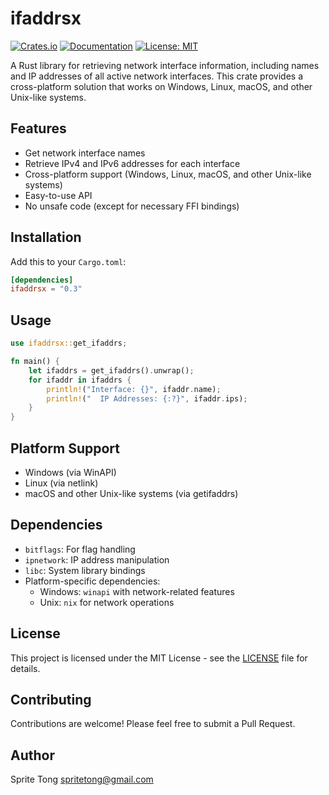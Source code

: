 # ifaddrsx

[![Crates.io](https://img.shields.io/crates/v/ifaddrsx.svg)](https://crates.io/crates/ifaddrsx)
[![Documentation](https://docs.rs/ifaddrsx/badge.svg)](https://docs.rs/ifaddrsx)
[![License: MIT](https://img.shields.io/badge/License-MIT-yellow.svg)](https://opensource.org/licenses/MIT)

A Rust library for retrieving network interface information, including names and IP addresses of all active network interfaces. This crate provides a cross-platform solution that works on Windows, Linux, macOS, and other Unix-like systems.

## Features

- Get network interface names
- Retrieve IPv4 and IPv6 addresses for each interface
- Cross-platform support (Windows, Linux, macOS, and other Unix-like systems)
- Easy-to-use API
- No unsafe code (except for necessary FFI bindings)

## Installation

Add this to your `Cargo.toml`:

```toml
[dependencies]
ifaddrsx = "0.3"
```

## Usage

```rust
use ifaddrsx::get_ifaddrs;

fn main() {
    let ifaddrs = get_ifaddrs().unwrap();
    for ifaddr in ifaddrs {
        println!("Interface: {}", ifaddr.name);
        println!("  IP Addresses: {:?}", ifaddr.ips);
    }
}
```

## Platform Support


- Windows (via WinAPI)
- Linux (via netlink)
- macOS and other Unix-like systems (via getifaddrs)

## Dependencies

- `bitflags`: For flag handling
- `ipnetwork`: IP address manipulation
- `libc`: System library bindings
- Platform-specific dependencies:
  - Windows: `winapi` with network-related features
  - Unix: `nix` for network operations

## License

This project is licensed under the MIT License - see the [LICENSE](LICENSE) file for details.

## Contributing

Contributions are welcome! Please feel free to submit a Pull Request.

## Author

Sprite Tong <spritetong@gmail.com>
